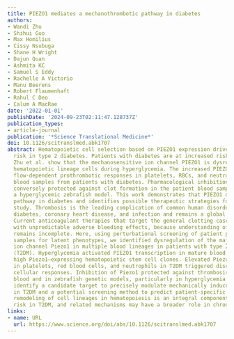 ```yaml
---
title: PIEZO1 mediates a mechanothrombotic pathway in diabetes
authors:
- Wandi Zhu
- Shihui Guo
- Max Homilius
- Cissy Nsubuga
- Shane H Wright
- Dajun Quan
- Ashmita KC
- Samuel S Eddy
- Rachelle A Victorio
- Manu Beerens
- Robert Flaumenhaft
- Rahul C Deo
- Calum A MacRae
date: '2022-01-01'
publishDate: '2024-09-23T02:11:47.128737Z'
publication_types:
- article-journal
publication: '*Science Translational Medicine*'
doi: 10.1126/scitranslmed.abk1707
abstract: Hematopoietic cell selection based on PIEZO1 expression drives thrombosis
  risk in type 2 diabetes. Patients with diabetes are at increased risk of thrombosis.
  Zhu et al. show that the mechanosensitive ion channel PIEZO1 is dysregulated in
  hematopoietic lineage cells during hyperglycemia. The increased PIEZO1 triggered
  flow-dependent prothrombotic responses in platelets, RBCs, and neutrophils in peripheral
  blood samples from patients with diabetes. Pharmacological inhibition of the channel
  conversely protected against clot formation in the patient blood samples and in
  a hyperglycemic zebrafish model. This work demonstrates that PIEZO1 drives a mechanothrombotic
  pathway in diabetes and identifies possible therapeutic strategies for follow-up
  study. Thrombosis is the leading complication of common human disorders including
  diabetes, coronary heart disease, and infection and remains a global health burden.
  Current anticoagulant therapies that target the general clotting cascade are associated
  with unpredictable adverse bleeding effects, because understanding of hemostasis
  remains incomplete. Here, using perturbational screening of patient peripheral blood
  samples for latent phenotypes, we identified dysregulation of the major mechanosensory
  ion channel Piezo1 in multiple blood lineages in patients with type 2 diabetes mellitus
  (T2DM). Hyperglycemia activated PIEZO1 transcription in mature blood cells and selected
  high Piezo1–expressing hematopoietic stem cell clones. Elevated Piezo1 activity
  in platelets, red blood cells, and neutrophils in T2DM triggered discrete prothrombotic
  cellular responses. Inhibition of Piezo1 protected against thrombosis both in human
  blood and in zebrafish genetic models, particularly in hyperglycemia. Our findings
  identify a candidate target to precisely modulate mechanically induced thrombosis
  in T2DM and a potential screening method to predict patient-specific risk. Ongoing
  remodeling of cell lineages in hematopoiesis is an integral component of thrombotic
  risk in T2DM, and related mechanisms may have a broader role in chronic disease.
links:
- name: URL
  url: https://www.science.org/doi/abs/10.1126/scitranslmed.abk1707
---
```

